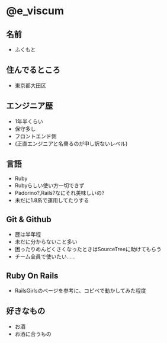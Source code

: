 # @e_viscum

## 名前
 * ふくもと

## 住んでるところ
 * 東京都大田区

## エンジニア歴
 * 1年半くらい
 * 保守多し
 * フロントエンド側
 * (正直エンジニアと名乗るのが申し訳ないレベル)

## 言語
 * Ruby
  * Rubyらしい使い方一切できず
  * Padorino?,Rails?なにそれ美味しいの?
  * 未だに1.8系で運用してたりする

## Git & Github
 * 歴は半年程
 * 未だに分からないこと多い
 * 困ったりめんどくさくなったときはSourceTreeに助けてもらう
 * チーム全員で使いたい......

## Ruby On Rails
 * RailsGirlsのページを参考に、コピペで動かしてみた程度

## 好きなもの
 * お酒
 * お酒に合うもの
